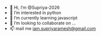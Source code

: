 - 👋 Hi, I’m @Supriya-2026
- 👀 I’m interested in python
- 🌱 I’m currently learning javascript
- 💞️ I’m looking to collaborate on ...
- 📫 mail me iam.supriyaramesh@gmail.com 

<!---
Supriya-2026/Supriya-2026 is a ✨ special ✨ repository because its `README.md` (this file) appears on your GitHub profile.
You can click the Preview link to take a look at your changes.
--->
